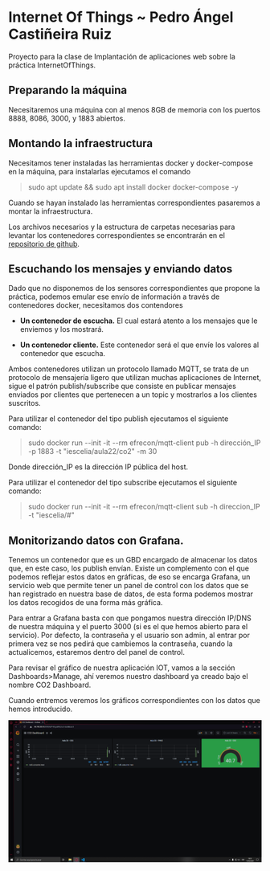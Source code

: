 # Internet Of Things ~ Pedro Ángel Castiñeira Ruiz

Proyecto para la clase de Implantación de aplicaciones web sobre la práctica InternetOfThings.

## Preparando la máquina

Necesitaremos una máquina con al menos 8GB de memoria con los puertos 8888, 8086, 3000, y 1883 abiertos.

## Montando la infraestructura

Necesitamos tener instaladas las herramientas docker y docker-compose en la máquina, para instalarlas ejecutamos el comando

>sudo apt update && sudo apt install docker docker-compose -y

Cuando se hayan instalado las herramientas correspondientes pasaremos a montar la infraestructura.

Los archivos necesarios y la estructura de carpetas necesarias para levantar los contenedores correspondientes se encontrarán en el [repositorio de github](https://github.com/vaeruiz/iaw-IOT).

## Escuchando los mensajes y enviando datos

Dado que no disponemos de los sensores correspondientes que propone la práctica, podemos emular ese envío de información a través de contenedores docker, necesitamos dos contendores

- **Un contenedor de escucha.** El cual estará atento a los mensajes que le enviemos y los mostrará.

- **Un contenedor cliente.** Este contenedor será el que envíe los valores al contenedor que escucha.

Ambos contenedores utilizan un protocolo llamado MQTT, se trata de un protocolo de mensajería ligero que utilizan muchas aplicaciones de Internet, sigue el patrón publish/subscribe que consiste en publicar mensajes enviados por clientes que pertenecen a un topic y mostrarlos a los clientes suscritos.

Para utilizar el contenedor del tipo publish ejecutamos el siguiente comando:

>sudo docker run --init -it --rm efrecon/mqtt-client pub -h dirección_IP -p 1883 -t "iescelia/aula22/co2" -m 30

Donde dirección_IP es la dirección IP pública del host.

Para utilizar el contenedor del tipo subscribe ejecutamos el siguiente comando:

>sudo docker run --init -it --rm efrecon/mqtt-client sub -h direccion_IP -t "iescelia/#"

## Monitorizando datos con Grafana.

Tenemos un contenedor que es un GBD encargado de almacenar los datos que, en este caso, los publish envían. Existe un complemento con el que podemos reflejar estos datos en gráficas, de eso se encarga Grafana, un servicio web que permite tener un panel de control con los datos que se han registrado en nuestra base de datos, de esta forma podemos mostrar los datos recogidos de una forma más gráfica.

Para entrar a Grafana basta con que pongamos nuestra dirección IP/DNS de nuestra máquina y el puerto 3000 (si es el que hemos abierto para el servicio). Por defecto, la contraseña y el usuario son admin, al entrar por primera vez se nos pedirá que cambiemos la contraseña, cuando la actualicemos, estaremos dentro del panel de control.

Para revisar el gráfico de nuestra aplicación IOT, vamos a la sección Dashboards>Manage, ahí veremos nuestro dashboard ya creado bajo el nombre CO2 Dashboard.

Cuando entremos veremos los gráficos correspondientes con los datos que hemos introducido.

![Captura de demostración](/imagenes/captura1.png)
